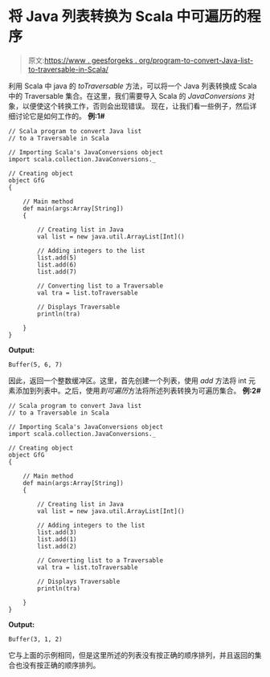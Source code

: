 # 将 Java 列表转换为 Scala 中可遍历的程序

> 原文:[https://www . geesforgeks . org/program-to-convert-Java-list-to-traversable-in-Scala/](https://www.geeksforgeeks.org/program-to-convert-java-list-to-traversable-in-scala/)

利用 Scala 中 java 的 *toTraversable* 方法，可以将一个 Java 列表转换成 Scala 中的 Traversable 集合。在这里，我们需要导入 Scala 的 *JavaConversions* 对象，以便使这个转换工作，否则会出现错误。
现在，让我们看一些例子，然后详细讨论它是如何工作的。
**例:1#**

```
// Scala program to convert Java list 
// to a Traversable in Scala

// Importing Scala's JavaConversions object
import scala.collection.JavaConversions._

// Creating object
object GfG
{ 

    // Main method
    def main(args:Array[String])
    {

        // Creating list in Java
        val list = new java.util.ArrayList[Int]()

        // Adding integers to the list
        list.add(5)
        list.add(6)
        list.add(7)

        // Converting list to a Traversable 
        val tra = list.toTraversable

        // Displays Traversable
        println(tra)

    }
}
```

**Output:**

```
Buffer(5, 6, 7)

```

因此，返回一个整数缓冲区。这里，首先创建一个列表，使用 *add* 方法将 int 元素添加到列表中。之后，使用*到可遍历*方法将所述列表转换为可遍历集合。
**例:2#**

```
// Scala program to convert Java list 
// to a Traversable in Scala

// Importing Scala's JavaConversions object
import scala.collection.JavaConversions._

// Creating object
object GfG
{ 

    // Main method
    def main(args:Array[String])
    {

        // Creating list in Java
        val list = new java.util.ArrayList[Int]()

        // Adding integers to the list
        list.add(3)
        list.add(1)
        list.add(2)

        // Converting list to a Traversable 
        val tra = list.toTraversable

        // Displays Traversable
        println(tra)

    }
}
```

**Output:**

```
Buffer(3, 1, 2)

```

它与上面的示例相同，但是这里所述的列表没有按正确的顺序排列，并且返回的集合也没有按正确的顺序排列。